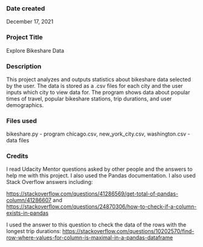 

### Date created
December 17, 2021

### Project Title
Explore Bikeshare Data

### Description
This project analyzes and outputs statistics about bikeshare data selected by the user. The data is stored as a .csv files for each city and the user inputs which city to view data for. The program shows data about popular times of travel, popular bikeshare stations, trip durations, and user demographics.

### Files used
bikeshare.py - program
chicago.csv, new_york_city.csv, washington.csv - data files

### Credits
I read Udacity Mentor questions asked by other people and the answers to help me with this project. I also used the Pandas documentation. I also used Stack Overflow answers including:

https://stackoverflow.com/questions/41286569/get-total-of-pandas-column/41286607 and https://stackoverflow.com/questions/24870306/how-to-check-if-a-column-exists-in-pandas

I used the answer to this question to check the data of the rows with the longest trip durations:
https://stackoverflow.com/questions/10202570/find-row-where-values-for-column-is-maximal-in-a-pandas-dataframe
